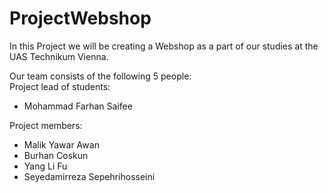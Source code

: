 # ProjectWebshop
In this Project we will be creating a Webshop as a part of our studies at the UAS Technikum Vienna.

Our team consists of the following 5 people:\
Project lead of students:
* Mohammad Farhan Saifee

Project members:
* Malik Yawar Awan
* Burhan Coskun
* Yang Li Fu
* Seyedamirreza Sepehrihosseini
